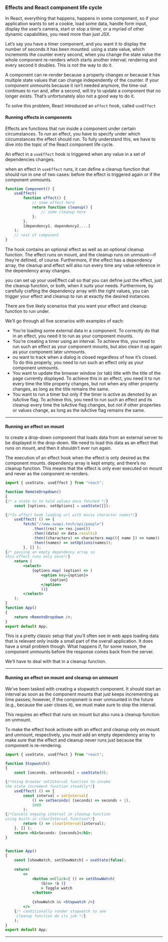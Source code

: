 

### Effects and React component life cycle

In React, everything that happens, happens in some component, so if your application wants to set a cookie, load some data, handle form input, display the user’s camera, start or stop a timer, or a myriad of other dynamic capabilities, you need more than just JSX.

Let’s say you have a timer component, and you want it to display the number of seconds it has been mounted. using a state value, which increments the counter every second, when you change the state value the whole component re-renders which starts another interval; rendering and every second it doubles. This is not the way to do it.

A component can re-render because a property changes or because it has multiple state values that can change independently of the counter. If your component unmounts because it isn’t needed anymore, the time-out continues to run and, after a second, will try to update a component that no longer exists. That’s unfortunately also not a good way to do it.

To solve this problem, React introduced an `effect` hook, called `useEffect`

#### Running effects in components

Effects are functions that run inside a component under
certain circumstances. To run an effect, you have to specify under which circumstances the effect should run. To fully understand this, we have to dive into the topic
of the React component life cycle.

An effect in a `useEffect` hook is triggered when any value in a set of dependencies changes.

when an effect in `useEffect` runs, it can define a cleanup function that should run in one of two cases: before the effect is triggered again or if the component unmounts.

```jsx
function Component() {
	useEffect(
		function effect() {
			// some effect here
			return function cleanup() {
				// some cleanup here
			};
		},
		[dependency1, dependency2,...]
	);
	// rest of component
}
```

The hook contains an optional effect as well as an optional cleanup function. The effect runs on mount, and the cleanup runs on unmount—if they’re defined, of course. Furthermore, if the effect has a dependency array, the cleanup and effect will also run every time any value reference in the dependency array changes.

you can set up your useEffect call so that you can define just the effect, just the cleanup function, or both, when it suits your needs. Furthermore, by carefully crafting the dependency array with the right values, you can trigger your effect and cleanup to run at exactly the desired instances.

There are five likely scenarios that you want your effect and cleanup function to run under. 

We’ll go through all five scenarios with examples of each:
* You’re loading some external data in a component. To correctly do that in an effect, you need it to run as your component mounts.
* You’re creating a timer using an interval. To achieve this, you need to run such an effect as your component mounts, but also clean it up again as your component later unmounts.
* ou want to track when a dialog is closed regardless of how it’s closed. To do this properly, you need to run such an effect only as your component unmounts.
* You want to update the browser window (or tab) title with the title of the page currently displayed. To achieve this in an effect, you need it to run every time the title property changes, but not when any other property changes, as long as the title remains the same.
* You want to run a timer but only if the timer is active as denoted by an isActive flag. To achieve this, you need to run such an effect and its cleanup every time the isActive flag changes, but not if other properties or values change, as long as the isActive flag remains the same.

___

#### Running an effect on mount

to create a drop-down component that loads data from an external server to be displayed in the drop-down. We need to load this data as an effect that runs on mount, and then it shouldn’t ever run again.

The execution of an effect hook when the effect is only desired as the component mounts. dependency array is kept empty, and there’s no cleanup function. This means that the effect is only ever executed on mount and never as the component re-renders.

```jsx
import { useState, useEffect } from "react";

function RemoteDropdown() 
{
{/* a state to to hold values once fetched */}
	const [options, setOptions] = useState([]);

{/*In effect hook loading url with movie character names*/}
	useEffect( () => {
		fetch("//www.swapi.tech/api/people")
			.then((res) => res.json())
			.then((data) => data.results)
			.then((characters) => characters.map(({ name }) => name))
			.then((names) => setOptions(names));
		}, [] );
{/* passing an empty dependency array so 
this effect runs only once*/}
	return (
		<select>
			{options.map( (option) => (
				<option key={option}>
					{option}
				</option>
				))}
		</select>
	);
}
function App()
{
	return <RemoteDropdown />;
}
export default App;
```



This is a pretty classic setup that you’ll often see in web apps loading data that is relevant only inside a small part of the overall application. It does have a small problem
though. What happens if, for some reason, the component unmounts before the response comes back from the server.

We’ll have to deal with that in a cleanup function.

___

#### Running an effect on mount and cleanup on unmount

We’ve been tasked with creating a stopwatch component. It should start an interval as soon as the component mounts that just keeps incrementing as time passes; however, if the component is ever unmounted in the future (e.g., because the user closes it), we must make sure to stop the interval. 

This requires an effect that runs on mount but also runs a cleanup function on unmount.

To make the effect hook activate with an effect and cleanup only on mount and unmount, respectively, you must add an empty dependency array to make sure that the effect and cleanup never runs just because the component is re-rendering.


```jsx
import { useState, useEffect } from "react";

function Stopwatch()
{
	const [seconds, setSeconds] = useState(0);

{/*Using browser setInterval function to invoke
the state increment function steadily*/}
	useEffect( () => {
		const interval = setInterval(
			() => setSeconds( (seconds) => seconds + 1),
			1000
		);
{/*Cancels ongoing interval in cleanup function
using built-in clearInterval function*/}
		return () => clearInterval(interval);
	}, [] );
	return <h1>Seconds: {seconds}</h1>;
}


function App()
{
	const [showWatch, setShowWatch] = useState(false);
	
	return(
		<>
			<button onClick={ () => setShowWatch(
				(b)=> !b )}
				> Toggle watch
			</button>
			
			{showWatch && <Stopwatch />}
		</>
	{/* conditionally render stopwatch to see
	 cleanup function do its job */}
	);
}
export default App;
```



______